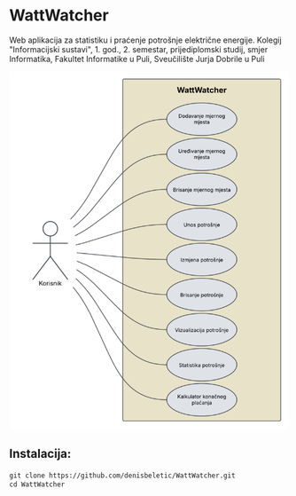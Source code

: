 # WattWatcher
Web aplikacija za statistiku i praćenje potrošnje električne energije. Kolegij "Informacijski sustavi", 1. god., 2. semestar, prijediplomski studij, smjer Informatika, Fakultet Informatike u Puli, Sveučilište Jurja Dobrile u Puli

![WattWatcher Use case](WattWatcher_UseCase.png)


## Instalacija:
```
git clone https://github.com/denisbeletic/WattWatcher.git
cd WattWatcher
```
